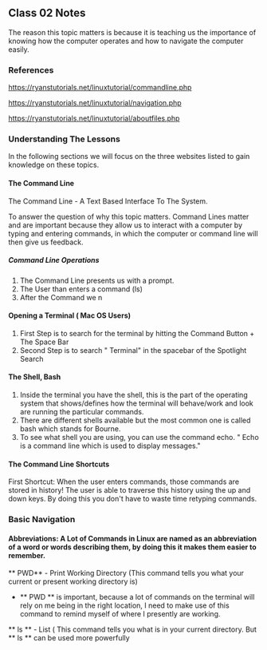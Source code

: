 ## Class 02 Notes

The reason this topic matters is because it is teaching us the importance of knowing how the computer operates and how to navigate the computer easily.

### References
https://ryanstutorials.net/linuxtutorial/commandline.php

https://ryanstutorials.net/linuxtutorial/navigation.php

https://ryanstutorials.net/linuxtutorial/aboutfiles.php



### Understanding The Lessons

In the following sections we will focus on the three websites listed to gain knowledge on these topics.


#### The Command Line

The Command Line - A Text Based Interface To The System.

To answer the question of why this topic matters. Command Lines matter and are important because they allow us to interact with a computer by typing and entering commands, in which the computer or command line will then give us feedback.


##### Command Line Operations

1. The Command Line presents us with a prompt.
2. The User than enters a command (ls)
3. After the Command we n


#### Opening a Terminal ( Mac OS Users)

1. First Step is to search for the terminal by hitting the Command Button + The Space Bar
2. Second Step is to search " Terminal" in the spacebar of the Spotlight Search


#### The Shell, Bash 

1. Inside the terminal you have the shell, this is the part of the operating system that shows/defines how the terminal will behave/work and look are running the particular commands.
2. There are different shells available but the most common one is called bash which stands for Bourne.
3. To see what shell you are using, you can use the command echo. " Echo is a command line which is used to display messages."


#### The Command Line Shortcuts 

First Shortcut: When the user enters commands, those commands are stored in history! The user is able to traverse this history using the up and down keys. By doing this you don't have to waste time retyping commands.

### Basic Navigation 


#### Abbreviations: A Lot of Commands in Linux are named as an abbreviation of a word or words describing them, by doing this it makes them easier to remember.

** PWD** - Print Working Directory (This command tells you what your current or present working directory is) 
  - ** PWD ** is important, because a lot of commands on the terminal  will rely on me being in the right location, I need to make use of this command to remind myself of where I presently are working.

** ls ** - List ( This command tells you what is in your current directory. But ** ls ** can be used more powerfully 
